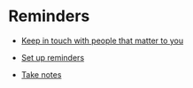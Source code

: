 # Reminders


 - [Keep in touch with people that matter to you](../Keep%20in%20touch%20with%20people%20that%20matter%20to%20you/index.md)
    
 - [Set up reminders](../Set%20up%20reminders/index.md)
    
 - [Take notes](../Take%20notes/index.md)
    
